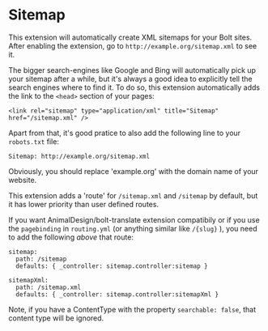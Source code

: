 Sitemap
=======

This extension will automatically create XML sitemaps for your Bolt sites. After
enabling the extension, go to `http://example.org/sitemap.xml` to see it.

The bigger search-engines like Google and Bing will automatically pick up your
sitemap after a while, but it's always a good idea to explicitly tell the search
engines where to find it. To do so, this extension automatically adds the link 
to the `<head>` section of your pages:

    <link rel="sitemap" type="application/xml" title="Sitemap" href="/sitemap.xml" />

Apart from that, it's good pratice to also add the following line to your 
`robots.txt` file:

    Sitemap: http://example.org/sitemap.xml
    
Obviously, you should replace 'example.org' with the domain name of your website.

This extension adds a 'route' for `/sitemap.xml` and `/sitemap` by default, but it 
has lower priority than user defined routes.

If you want AnimalDesign/bolt-translate extension compatibily or 
if you use the `pagebinding` in `routing.yml` (or anything similar like `/{slug}` ),
you need to add the following _above_ that route:

```
sitemap:
  path: /sitemap
  defaults: { _controller: sitemap.controller:sitemap }

sitemapXml:
  path: /sitemap.xml
  defaults: { _controller: sitemap.controller:sitemapXml }
```


Note, if you have a ContentType with the property `searchable: false`, that content 
type will be ignored.
